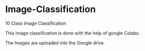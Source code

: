 # Image-Classification
10 Class Image Classification


This image classification is done with the help of google Colabs.

The Images are uploaded into the Google drive.
